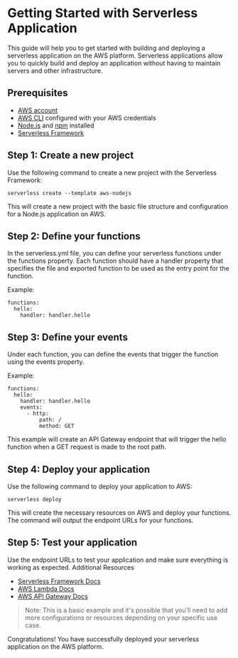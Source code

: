 # Getting Started with Serverless Application

This guide will help you to get started with building and deploying a serverless application on the AWS platform. Serverless applications allow you to quickly build and deploy an application without having to maintain servers and other infrastructure.

## Prerequisites

- [AWS account](https://aws.amazon.com/)
- [AWS CLI](https://aws.amazon.com/cli/) configured with your AWS credentials
- [Node.js](https://nodejs.org/) and [npm](https://www.npmjs.com/) installed
- [Serverless Framework](https://serverless.com/)


<!-- Step by Step configuring AWS CLI credentials -->

<!-- ## Step 1: Download and Install the AWS CLI

The AWS Command Line Interface (CLI) is a unified tool that allows users to manage AWS services from the command line. This is the first step to using AWS for serverless applications. To get started, go to the AWS CLI page and choose the appropriate version for your system: [AWS CLI Download](https://aws.amazon.com/cli/). -->

<!-- ## Step 2: Create an AWS Account

In order to use AWS for serverless applications, you will need to create an AWS account. To do this, go to [Create an AWS Account](https://portal.aws.amazon.com/billing/signup#/start). Once you have completed the process, you will have access to the AWS Management Console, where you can manage your resources.  -->

<!-- ## Step 3: Configure the AWS CLI

Once you have installed the AWS CLI, you need to configure it with your account credentials. To do this, open a terminal window and enter the command `aws configure`. You will be prompted to enter your AWS access key, secret key, and default region. Once you have completed this process, you will be ready to use the AWS CLI for serverless applications. -->

<!-- ## Step 4: Create an IAM User

In order to deploy an application, you need to create an IAM user with appropriate permissions. To do this, open the AWS Management Console and select IAM from the list of services. Then, select “Users” and click the “Create New User” button. Enter the user name, select the appropriate permissions, and click “Create User”. After the user is created, make note of the access key and secret key, which you will need to configure the AWS CLI. -->

## Step 1: Create a new project

Use the following command to create a new project with the Serverless Framework:

```
serverless create --template aws-nodejs
```

This will create a new project with the basic file structure and configuration for a Node.js application on AWS.

## Step 2: Define your functions

In the serverless.yml file, you can define your serverless functions under the functions property. Each function should have a handler property that specifies the file and exported function to be used as the entry point for the function.

Example:

```
functions:
  hello:
    handler: handler.hello
```

## Step 3: Define your events

Under each function, you can define the events that trigger the function using the events property.

Example:

```
functions:
  hello:
    handler: handler.hello
    events:
      - http:
          path: /
          method: GET
```

This example will create an API Gateway endpoint that will trigger the hello function when a GET request is made to the root path.

## Step 4: Deploy your application

Use the following command to deploy your application to AWS:

```
serverless deploy
```

This will create the necessary resources on AWS and deploy your functions. The command will output the endpoint URLs for your functions.

## Step 5: Test your application

Use the endpoint URLs to test your application and make sure everything is working as expected.
Additional Resources

- [Serverless Framework Docs](https://www.serverless.com/framework/docs/)
- [AWS Lambda Docs](https://aws.amazon.com/lambda/)
- [AWS API Gateway Docs](https://aws.amazon.com/api-gateway/)

> Note: This is a basic example and it's possible that you'll need to add more configurations or resources depending on your specific use case.

Congratulations! You have successfully deployed your serverless application on the AWS platform.
